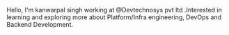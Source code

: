 Hello, I'm kanwarpal singh working at @Devtechnosys pvt ltd .Interested in learning and exploring more about Platform/Infra engineering, DevOps and Backend Development. 
